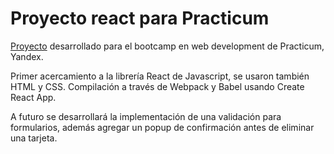 # Proyecto react para Practicum

[Proyecto](https://julianrb17.github.io/around-react_es/) desarrollado para el bootcamp en web development de Practicum, Yandex.

Primer acercamiento a la librería React de Javascript, se usaron también HTML y CSS. Compilación a través de Webpack y Babel usando Create React App.

A futuro se desarrollará la implementación de una validación para formularios, además agregar un popup de confirmación antes de eliminar una tarjeta.
